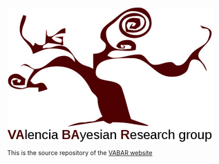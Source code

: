 
![VABAR-logo](https://github.com/VABAR/VABAR.github.io/blob/master/assets/img/logo_vabar_txt_down.jpg)

This is the source repository of the [VABAR website](http://vabar.github.io)

